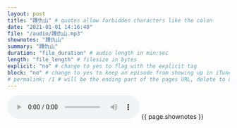 ```yaml
---
layout: post
title: "蹲仇山" # quotes allow forbidden characters like the colon
date: "2021-01-01 14:16:40"
file: "/audio/蹲仇山.mp3"
shownotes: "蹲仇山"
summary: "蹲仇山"
duration: "file_duration" # audio length in min:sec
length: "file_length" # filesize in bytes
explicit: "no" # change to yes to flag with the explicit tag
block: "no" # change to yes to keep an episode from showing up in iTunes
# permalink: /1 # will be the ending part of the pages URL, delete to default to the title
---
```


<audio controls>
<source src="{{site.url}}{{site.baseurl}}{{ page.file }}" type="audio/x-mp3">
Your browser does not support the audio element.
</audio>
{{ page.shownotes }}
